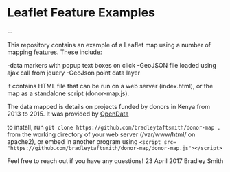 # Leaflet Feature Examples
--

This repository contains an example of a Leaflet map using a number of mapping features. These include:

-data markers with popup text boxes on click
-GeoJSON file loaded using ajax call from jquery
-GeoJson point data layer

it contains HTML file that can be run on a web server (index.html), or the map as a standalone script (donor-map.js).

The data mapped is details on projects funded by donors in Kenya from 2013 to 2015. It was provided by [OpenData](http://www.opendata.go.ke/datasets/distribution-of-donor-and-gok-funded-projects-2013-to-2015/data)

to install, run `git clone https://github.com/bradleytaftsmith/donor-map .` from the working directory of your web server (/var/www/html/ on apache2), or embed in another program using `<script src= "https://github.com/bradleytaftsmith/donor-map/donor-map.js"></script>`

Feel free to reach out if you have any questions!
23 April 2017
Bradley Smith

